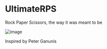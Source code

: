 # UltimateRPS
Rock Paper Scissors, the way it was meant to be

![image](https://github.com/AnimePenguin/UltimateRPS/assets/78182394/a8375f34-c4f7-4bd6-803c-d3df6189eb24)

Inspired by Peter Ganunis
